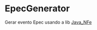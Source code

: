# EpecGenerator

Gerar evento Epec usando a lib [Java_NFe](https://github.com/Samuel-Oliveira/Java_NFe)
